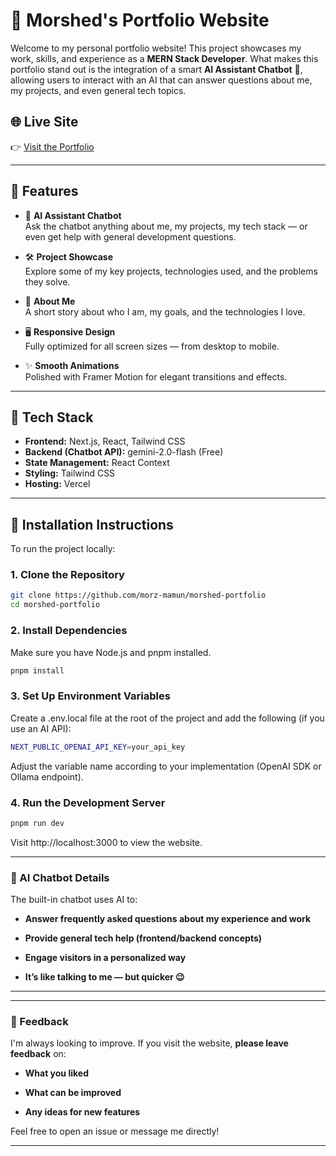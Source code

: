 # 💼 Morshed's Portfolio Website

Welcome to my personal portfolio website! This project showcases my work, skills, and experience as a **MERN Stack Developer**. What makes this portfolio stand out is the integration of a smart **AI Assistant Chatbot** 🤖, allowing users to interact with an AI that can answer questions about me, my projects, and even general tech topics.

## 🌐 Live Site

👉 [Visit the Portfolio](https://morshed-portfolio-xvwz.vercel.app/)

---

## 🚀 Features

- 🧠 **AI Assistant Chatbot**  
  Ask the chatbot anything about me, my projects, my tech stack — or even get help with general development questions.

- 🛠 **Project Showcase**  
  Explore some of my key projects, technologies used, and the problems they solve.

- 📄 **About Me**  
  A short story about who I am, my goals, and the technologies I love.

- 🖥️ **Responsive Design**  
  Fully optimized for all screen sizes — from desktop to mobile.

- ✨ **Smooth Animations**  
  Polished with Framer Motion for elegant transitions and effects.

---

## 🧰 Tech Stack

- **Frontend:** Next.js, React, Tailwind CSS  
- **Backend (Chatbot API):** gemini-2.0-flash (Free)  
- **State Management:** React Context  
- **Styling:** Tailwind CSS  
- **Hosting:** Vercel

---

## 🔧 Installation Instructions

To run the project locally:

### 1. Clone the Repository

```bash
git clone https://github.com/morz-mamun/morshed-portfolio
cd morshed-portfolio
```

### 2. Install Dependencies
Make sure you have Node.js and pnpm installed.

```bash
pnpm install
```
### 3. Set Up Environment Variables
Create a .env.local file at the root of the project and add the following (if you use an AI API):

```bash
NEXT_PUBLIC_OPENAI_API_KEY=your_api_key
```
Adjust the variable name according to your implementation (OpenAI SDK or Ollama endpoint).

### 4. Run the Development Server
```bash
pnpm run dev
```
Visit http://localhost:3000 to view the website.

---

### 🤖 AI Chatbot Details
The built-in chatbot uses AI to:

- **Answer frequently asked questions about my experience and work**

- **Provide general tech help (frontend/backend concepts)**

- **Engage visitors in a personalized way**

- **It’s like talking to me — but quicker 😉**

---

---

### 📝 Feedback
I'm always looking to improve.
If you visit the website, **please leave feedback** on:

- **What you liked**

- **What can be improved**

- **Any ideas for new features**

Feel free to open an issue or message me directly!

---